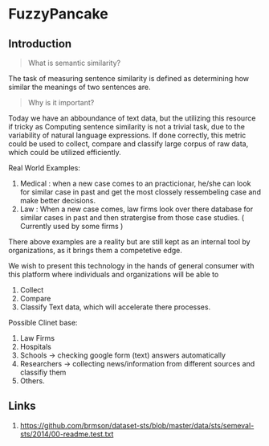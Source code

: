 # FuzzyPancake

## Introduction
> What is semantic similarity?

The  task  of  measuring  sentence  similarity  is defined  as  determining  how  similar  the  meanings  of  two sentences are.

> Why is it important?

Today we have an abboundance of text data, but the utilizing this resource if tricky as Computing sentence similarity is not a trivial task, due to the variability of natural language expressions.
If done correctly, this metric could be used to collect, compare and classify large corpus of raw data, which could be utilized efficiently.

Real World Examples:
1. Medical : when a new case comes to an practicionar, he/she can look for similar case in past and get the most clossely ressembeling case and make better decisions.
2. Law : When a new case comes, law firms look over there database for similar cases in past and then stratergise from those case studies. ( Currently used by some firms )

There above examples are a reality but are still kept as an internal tool by organizations, as it brings them a competetive edge.

We wish to present this technology in the hands of general consumer with this platform where individuals and organizations will be able to
1. Collect
2. Compare
3. Classify
Text data, which will accelerate there processes.

Possible Clinet base:
1. Law Firms
2. Hospitals
3. Schools -> checking google form (text) answers automatically
4. Researchers -> collecting news/information from different sources and classifiy them
5. Others.



## Links
1. https://github.com/brmson/dataset-sts/blob/master/data/sts/semeval-sts/2014/00-readme.test.txt